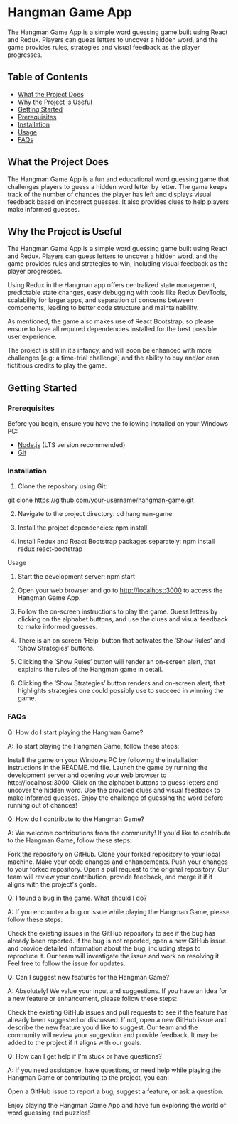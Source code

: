 # Hangman Game App

The Hangman Game App is a simple word guessing game built using React and Redux. Players can guess letters to uncover a hidden word, and the game provides rules, strategies and visual feedback as the player progresses.

## Table of Contents

- [What the Project Does](#what-the-project-does)
- [Why the Project is Useful](#why-the-project-is-useful)
- [Getting Started](#getting-started)
- [Prerequisites](#prerequisites)
- [Installation](#installation)
- [Usage](#usage)
- [FAQs](#faqs)


## What the Project Does

The Hangman Game App is a fun and educational word guessing game that challenges players to guess a hidden word letter by letter. The game keeps track of the number of chances the player has left and displays visual feedback based on incorrect guesses. It also provides clues to help players make informed guesses.

## Why the Project is Useful

The Hangman Game App is a simple word guessing game built using React and Redux. Players can guess letters to uncover a hidden word, and the game provides rules and strategies to win, including visual feedback as the player progresses.

Using Redux in the Hangman app offers centralized state management, predictable state changes, easy debugging with tools like Redux DevTools, scalability for larger apps, and separation of concerns between components, leading to better code structure and maintainability.

As mentioned, the game also makes use of React Bootstrap, so please ensure to have all required dependencies installed for the best possible user experience.

The project is still in it’s infancy, and will soon be enhanced with more challenges [e.g: a time-trial challenge] and the ability to buy and/or earn fictitious credits to play the game.

## Getting Started

### Prerequisites

Before you begin, ensure you have the following installed on your Windows PC:

- [Node.js](https://nodejs.org/) (LTS version recommended)
- [Git](https://git-scm.com/)

### Installation

1. Clone the repository using Git:

git clone https://github.com/your-username/hangman-game.git

2. Navigate to the project directory:
cd hangman-game

3. Install the project dependencies:
npm install

4. Install Redux and React Bootstrap packages separately:
npm install redux react-bootstrap

Usage

1. Start the development server:
npm start

2. Open your web browser and go to [http://localhost:3000](http://localhost:3000) to access the Hangman Game App.

3. Follow the on-screen instructions to play the game. Guess letters by clicking on the alphabet buttons, and use the clues and visual feedback to make informed guesses.

4. There is an on screen ‘Help’ button that activates the ‘Show Rules’ and ‘Show Strategies’ buttons.

5. Clicking the ‘Show Rules’ button will render an on-screen alert, that explains the rules of the Hangman game in detail.

6. Clicking the ‘Show Strategies’ button renders and on-screen alert, that highlights strategies one could possibly use to succeed in winning the game.

### FAQs

Q: How do I start playing the Hangman Game?

A: To start playing the Hangman Game, follow these steps:

Install the game on your Windows PC by following the installation instructions in the README.md file.
Launch the game by running the development server and opening your web browser to http://localhost:3000.
Click on the alphabet buttons to guess letters and uncover the hidden word.
Use the provided clues and visual feedback to make informed guesses.
Enjoy the challenge of guessing the word before running out of chances!

Q: How do I contribute to the Hangman Game?

A: We welcome contributions from the community! If you'd like to contribute to the Hangman Game, follow these steps:

Fork the repository on GitHub.
Clone your forked repository to your local machine.
Make your code changes and enhancements.
Push your changes to your forked repository.
Open a pull request to the original repository.
Our team will review your contribution, provide feedback, and merge it if it aligns with the project's goals.

Q: I found a bug in the game. What should I do?

A: If you encounter a bug or issue while playing the Hangman Game, please follow these steps:

Check the existing issues in the GitHub repository to see if the bug has already been reported.
If the bug is not reported, open a new GitHub issue and provide detailed information about the bug, including steps to reproduce it.
Our team will investigate the issue and work on resolving it. Feel free to follow the issue for updates.

Q: Can I suggest new features for the Hangman Game?

A: Absolutely! We value your input and suggestions. If you have an idea for a new feature or enhancement, please follow these steps:

Check the existing GitHub issues and pull requests to see if the feature has already been suggested or discussed.
If not, open a new GitHub issue and describe the new feature you'd like to suggest.
Our team and the community will review your suggestion and provide feedback. It may be added to the project if it aligns with our goals.

Q: How can I get help if I'm stuck or have questions?

A: If you need assistance, have questions, or need help while playing the Hangman Game or contributing to the project, you can:

Open a GitHub issue to report a bug, suggest a feature, or ask a question.

Enjoy playing the Hangman Game App and have fun exploring the world of word guessing and puzzles!
